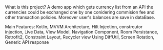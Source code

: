 What is this project?
A demo app which gets currency list from an API the currencies could be exchanged one by one conidering commision fee and other transaction policies.
Moreover user's balances are save in dataBase.

Main Features:
Kotlin,
MVVM Architecture,
Hilt Injection, constrcutor injection,
Live Data,
View Model,
Navigation Component,
Room Persistance,
Retrofit2,
Constraint Layout,
Recycler view Using DiffUtil,
Screen Rotation,
Generic API response
